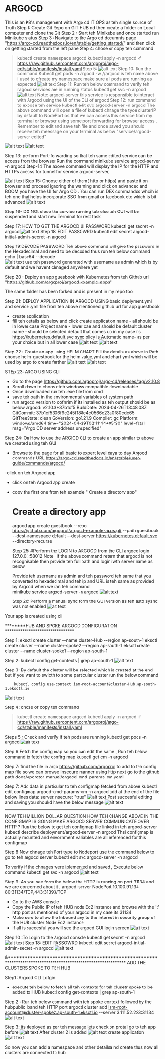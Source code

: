 # ARGOCD
This is an K8's management with Argo cd IT OPS as teh single source of Truth 
Step 1: Create  Git Repo on GIT HUB nd then create a folder on Local computer and clone the Git 
Step 2 : Start teh Minikube and once started run Minikube status 
Step 3 : Navigate to the Argo cd documnts page "https://argo-cd.readthedocs.io/en/stable/getting_started/" and  then click on getting started from the left pane 
Step 4: chose or copy teh command 
> kubectl create namespace argocd 
> kubectl apply -n argocd -f https://raw.githubusercontent.com/argoproj/argo-cd/stable/manifests/install.yaml
Step 5: ![alt text](image.png)
Step 10: Run the command 
Kubectl get pods -n argocd -w       //argocd is teh name above i used to cfreate my namespace make sure all pods are running as expected 
![alt text](image-1.png)
Step 11: Run teh below command to verify teh ragocd services are in running status
kubectl get svc -n argocd
![alt text](image-2.png)
Note: argocd-server this service is responsible to interact with  Argocd using the UI of the CLi of argocd
Step 12: run command to expose teh service 
kubectl edit svc argocd-server -n argocd
The above command will open a file of kubectl chnage the tyoe clusterIP by default to NodePort os that we can access this service from my terminal or browser using some port forwarding for browser access  . Remember to edit and save teh file and once saved you should receiev teh meessage on your terminal as below "service/argocd-server edited"

![alt text](image-3.png)
![alt text](image-4.png)

Step 13: perform Port-forwarding so that teh same edited service can be access from the browser Run the command 
minikube service argocd-server -n argocd 
Step-14 The above command will display the IP for the HTTP and HTTPs acecss for tunnel for service argocd-server, 

![alt text](image-5.png)
Step 15: Choose either of them( http or https) and paste it on browser and proceed ignoring the warning and click on advanced and BOOM you have the UI for Argo CD . You can run DEX commandds whcih is teh one that helps incorporate SSO from gmail or facebook etc which is bit advanced 
![alt text](image-6.png)

Step 16- DO NOt close the service running tab else teh GUI will be suspended and start new Terminal for rest task

Step 17: HOW TO GET THE ARGOCD UI PASSWORD
kubectl get secret -n argocd
![alt text](image-7.png)
Step 18: EDIT PASSOWRD
kubectl edit secret argocd-initial-admin-secret -n argocd

Step 19:DECODE PASSWORD
 Teh above command will give the password in the Hexadecimal and need to be decoded thus run teh below command
 echo <secret from the above command > | base64 --decode                    
 ![alt text](image-8.png)
 use teh password generated  with username as admin which is by default and we havent chnaged anywhere yet 

 Step 20 : Deploy an app guesbook with Kubernetes from teh Github url "https://github.com/argoproj/argocd-example-apps"

 The same folder has been forked and is present in my  repo too 

 Step 21: DEPLOY APPLICATION IN ARGOCD USING basic deplyment.yml and service .yml file from teh above mentioned github url for app guestbook
 - create application 
 - fill teh details as below and click create
 application name - all should be in lower case 
 Project name - lower cae and should be default 
 cluster name - should be selected default that comes up in my case its https://kubernetes.default.svc
 sync plicy is Automatic 
 name- as per your choice but in all lower case 
![alt text](image-9.png)
![alt text](image-10.png)

Step 22 : Create an app using HELM CHART
Fill the details as above 
in Path choose helm-guestbook for the helm value,yml and chart yml which will be used by argo to create further 
![alt text](image-12.png)
![alt text](image-11.png)

STEp 23: ARGO USING CLI 
- Go to the page https://github.com/argoproj/argo-cd/releases/tag/v2.10.8
- Scroll down to choos eteh windows compatible downloadable 
- Once downloaded run teh .exe file from cmd
- save teh oath in the environmental variables of system path
- run argocd version to cofnrim if its installed as teh output should be as below 
argocd: v2.10.8+37b1cf5
  BuildDate: 2024-04-26T13:48:08Z
  GitCommit: 37b1cf5306f9c245f188c4c0566c23a0f80cdc65
  GitTreeState: clean
  GoVersion: go1.21.9
  Compiler: gc
  Platform: windows/amd64
time="2024-04-29T02:11:44+05:30" level=fatal msg="Argo CD server address unspecified"

Step 24: On How to use the ARGICD CLI to create an app similar to above we created using teh GUI

- Browse to the page for all basic to expert level daya to day Argocd commands  URL https://argo-cd.readthedocs.io/en/stable/user-guide/commands/argocd/ 

-click on teh Argocd app
- click on teh Argocd app create 
- copy the first one from teh example " Create a directory app"

  # Create a directory app
  argocd app create guestbook --repo https://github.com/argoproj/argocd-example-apps.git --path guestbook --dest-namespace default --dest-server https://kubernetes.default.svc --directory-recurse

  Step 25: #Perform the LOGIN to ARGOCD from the CLI
  argocd login 127.0.0.1:58012
  Note : if the above command return that argocd is not recognisable then provide teh full path and login iwth server name as below 


  Provide teh username as admin and teh password teh same that you converted to hexadecimal and teh ip and URL is teh same as provided by Argocd when we ran teh command  
  minikube service argocd-server -n argocd
  ![alt text](image-13.png)

  Step 26: Perform a manual sync form the GUI version as teh auto sysnc was not enabled 
![alt text](image-14.png)

Your app is created using cli 

********HUB AND SPOKE ARGOCD CONFIGURATION ********************************

Step 1: eksctl create cluster --name cluster-Hub --region ap-south-1
        eksctl create cluster --name cluster-spoke2 --region ap-south-1
        eksctl create cluster --name cluster-spoke1 --region ap-south-1

Step 2: kubectl config get-contexts | grep ap-south-1
![alt text](image-15.png)

Step 3: By default the cluster will be selected which is created at the end but if you want to swicth to some           particular  cluster run the below command 

        kubectl config use-context iam-root-account@cluster-Hub.ap-south-1.eksctl.io
![alt text](image-16.png)

Step 4:  chose or copy teh command 
> kubectl create namespace argocd 
> kubectl apply -n argocd -f https://raw.githubusercontent.com/argoproj/argo-cd/stable/manifests/install.yaml

Steps 5 : Check and verify if teh pods are running
kubectl get pods -n argocd
![alt text](image-17.png)


Step 6:Fetch the config map so you can edit the same , Run teh below command to fetch the confirg map
kubectl get cm -n argocd

Step 7: find the file in argo https://github.com/argoproj to add to teh config map file so we can browse insecure manner using http
next go to the github path docs/operator-manual/argocd-cmd-params-cm.yaml

Step 7:
Add data in particular to teh configmap fetched from above 
kubectl edit configmap argocd-cmd-params-cm -n argocd
add at the end of the file below lines 
data:
 server.insecure: "true"
![alt text](image-18.png)
Post succesful editing and saving you shoukd have the below message 
![alt text](image-19.png)
**********************************************************************************************************************
NOW TEH MILLION DOLLAR QUESTION HOW TEH CHANGE ABOVE IN THE CONFIGMAP IS GOING MAKE ARGOCD SERVER COMMUNICATE OVER HTTP ?
Run the below to get teh configmap file linked in teh argocd-server
kubectl describe deployment/argocd-server -n argocd
Thsi configmap is actually mounted and envornment variables are all referenced for this configmap

Step 8:Now chnage teh Port type to Nodeport 
use the command below to go to teh argocd server
kubectl edit svc argocd-server -n argocd

To verify if the chnages were iplemented and saved , Execute below command 
kubectl get svc -n argocd
![alt text](image-20.png)

Step 9: As you see form the below the HTTP is running on port 31134 and we are concerned about it , 
argocd-server                             NodePort    10.100.91.134    <none>        80:31134/TCP,443:31393/TCP

- Go to the AWS console 
- Copy the Public IP of teh HUB node Ec2 instance and browse with the ':' http port as mentioned of your argocd in my case its 31134
- Make sure to allow the Inbound any to the internet in security group of the HUB cluster Node Ec2 instance 
- If all is succesful you will see the argocd GUI login screen 
![alt text](image-21.png)

Step 10 :To Login to the Argocd console
kubectl get secret -n argocd
![alt text](image-7.png)
Step 18: EDIT PASSOWRD
kubectl edit secret argocd-initial-admin-secret -n argocd
![alt text](image-22.png)

&**************************************************************************************************************
ADD THE CLUSTERS SPOKE TO TEH HUB 

Step1 :Argocd CLI Lofgin
- execute teh below to fetch all teh contexts for teh clusetr spoke to be added to HUB 
kubectl config get-contexts | grep ap-south-1

Step 2 :
Run teh below command with teh spoke context followed by the hubpublic Ipand teh HTTP port 
argocd cluster add  iam-root-account@cluster-spoke2.ap-south-1.eksctl.io --server 3.111.52.223:31134
![alt text](image-24.png)

Step 3: its deployed as per teh message lets check on protal 
go to teh app 
before 
![alt text](image-25.png)
After cluster 2 is added 
![alt text](image-26.png)
create application 
![alt text](image-27.png)

So now you can add a namespace and other detailsa nd create thus now all clusters are connected to hub 

